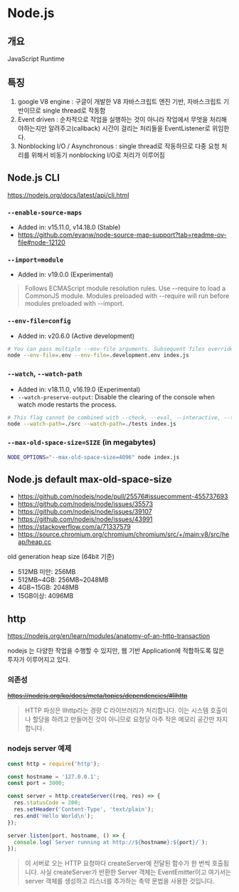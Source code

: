 # Node.js

## 개요

JavaScript Runtime

## 특징

1. google V8 engine : 구글이 개발한 V8 자바스크립트 엔진 기반, 자바스크립트 기반이므로 single thread로 작동함
2. Event driven : 순차적으로 작업을 실행하는 것이 아니라 작업에서 무엇을 처리해야하는지만 알려주고(callback) 시간이 걸리는 처리들을 EventListener로 위임한다.
3. Nonblocking I/O / Asynchronous : single thread로 작동하므로 다중 요청 처리를 위해서 비동기 nonblocking I/O로 처리가 이루어짐

## Node.js CLI

<https://nodejs.org/docs/latest/api/cli.html>

### `--enable-source-maps`

- Added in: v15.11.0, v14.18.0 (Stable)
- <https://github.com/evanw/node-source-map-support?tab=readme-ov-file#node-12120>

### `--import=module`

- Added in: v19.0.0 (Experimental)

> Follows ECMAScript module resolution rules.
> Use --require to load a CommonJS module. Modules preloaded with --require will run before modules preloaded with --import.

### `--env-file=config`

- Added in: v20.6.0 (Active development)

```bash
# You can pass multiple --env-file arguments. Subsequent files override pre-existing variables defined in previous files.
node --env-file=.env --env-file=.development.env index.js
```

### `--watch`, `--watch-path`

- Added in: v18.11.0, v16.19.0 (Experimental)
- `--watch-preserve-output`: Disable the clearing of the console when watch mode restarts the process.

```bash
# This flag cannot be combined with --check, --eval, --interactive, --test, or the REPL.
node --watch-path=./src --watch-path=./tests index.js
```

### `--max-old-space-size=SIZE` (in megabytes)

```bash
NODE_OPTIONS="--max-old-space-size=4096" node index.js
```

## Node.js default max-old-space-size

- <https://github.com/nodejs/node/pull/25576#issuecomment-455737693>
- <https://github.com/nodejs/node/issues/35573>
- <https://github.com/nodejs/node/issues/39107>
- <https://github.com/nodejs/node/issues/43991>
- <https://stackoverflow.com/a/71337579>
- <https://source.chromium.org/chromium/chromium/src/+/main:v8/src/heap/heap.cc>

old generation heap size (64bit 기준)

- 512MB 미만: 256MB
- 512MB~4GB: 256MB~2048MB
- 4GB~15GB: 2048MB
- 15GB이상: 4096MB

## http

<https://nodejs.org/en/learn/modules/anatomy-of-an-http-transaction>

nodejs 는 다양한 작업을 수행할 수 있지만, 웹 기반 Application에 적합하도록 많은 투자가 이루어지고 있다.

### 의존성

~~<https://nodejs.org/ko/docs/meta/topics/dependencies/#llhttp>~~

> HTTP 파싱은 llhttp라는 경량 C 라이브러리가 처리합니다.
> 이는 시스템 호출이나 할당을 하려고 만들어진 것이 아니므로 요청당 아주 작은 메모리 공간만 차지합니다.

### nodejs server 예제

```js
const http = require('http');

const hostname = '127.0.0.1';
const port = 3000;

const server = http.createServer((req, res) => {
  res.statusCode = 200;
  res.setHeader('Content-Type', 'text/plain');
  res.end('Hello World\n');
});

server.listen(port, hostname, () => {
  console.log(`Server running at http://${hostname}:${port}/`);
});
```

> 이 서버로 오는 HTTP 요청마다 createServer에 전달된 함수가 한 번씩 호출됩니다.
> 사실 createServer가 반환한 Server 객체는 EventEmitter이고 여기서는 server 객체를 생성하고 리스너를 추가하는 축약 문법을 사용한 것입니다.
